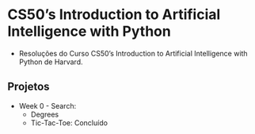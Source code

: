 # CS50’s Introduction to Artificial Intelligence with Python

* Resoluções do Curso CS50’s Introduction to Artificial Intelligence with Python de Harvard.

## Projetos

- Week 0 - Search:
  - Degrees
  - Tic-Tac-Toe: Concluído
